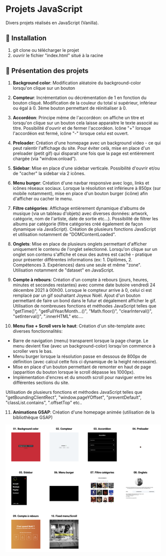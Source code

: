 # Projets JavaScript

Divers projets réalisés en JavaScript (Vanilla).

## 🚀 Installation

1. git clone ou télécharger le projet
2. ouvrir le fichier "index.html" situé à la racine

## 👀 Présentation des projets

1.  **Background color**: Modification aléatoire du background-color lorsqu'on clique sur un bouton

2.  **Compteur**: Incrémentation ou décrémentation de 1 en fonction du bouton cliqué. Modification de la couleur du total si supérieur, inférieur ou égal à 0. 3ème bouton permettant de réinitialiser à 0.

3.  **Accordéon**: Principe même de l'accordéon: on affiche un titre et lorsqu'on clique sur un bouton cela laisse apparaitre le texte associé au titre. Possibilité d'ouvrir et de fermer l'accordéon. Icône "+" lorsque l'accordéon est fermé, icône "-" lorsque celui est ouvert.

4.  **Preloader**: Création d'une homepage avec un background video - ce qui peut ralentir l'affichage du site. Pour éviter celà, mise en place d'un preloader (petit gif) qui disparait une fois que la page est entièrement chargée (via "window.onload").

5.  **Sidebar**: Mise en place d'une sidebar verticale. Possibilité d'ouvrir et/ou de "cacher" la sidebar via 2 icônes.

6.  **Menu burger**: Création d'une navbar responsive avec logo, links et icônes réseaux sociaux. Lorsque la résolution est inférieure à 850px (sur mobile notamment), mise en place d'un bouton burger (icône) afin d'afficher ou cacher le menu.

7.  **Filtre catégories**: Affichage entièrement dynamique d'albums de musique (via un tableau d'objets) avec diverses données: artwork, catégorie, nom de l'artiste, date de sortie etc...). Possibilité de filtrer les albums par catégorie (filtre catégories créé également de façon dynamique via JavaScript). Création de plusieurs fonctions JavaScript et utilisation notamment de "DOMContentLoaded".

8.  **Onglets**: Mise en place de plusieurs onglets permettant d'afficher uniquement le contenu de l'onglet selectionné. Lorsqu'on clique sur un onglet son contenu s'affiche et ceux des autres est caché - pratique pour présenter différentes informations (ex: 1. Diplômes, 2. Compétences 3. Expériences) dans une seule et même "zone". Utilisation notamment de "dataset" en JavaScript.

9.  **Compte à rebours**: Création d'un compte à rebours (jours, heures, minutes et secondes restantes) avec comme date butoire vendredi 24 décembre 2021 à 00h00. Lorsque le compteur arrive à 0, celui ci est remplacé par un gif souhaitant Joyeux Noël. Ajout d'un bouton permettant de faire un bond dans le futur et dégalement afficher le gif. Utilisation de nombreuses fonctions et méthodes JavaScript telles que "getTime()", "getFullYear/Month...()", "Math.floor()", "clearInterval()", "setInterval()", ".innerHTML" etc....

10.  **Menu fixe + Scroll vers le haut**: Création d'un site-template avec diverses fonctionnalités: 
- Barre de navigation (menu) transparent lorsque la page charge. Le menu devient fixe (avec un background-color) lorsqu'on commence à scroller vers le bas.
- Menu burger lorsque la résolution passe en dessous de 800px de définition (avec calcul cette fois ci dynamique de la height nécessaire). 
- Mise en place d'un bouton permettant de remonter en haut de page (apparition du bouton lorsque le scroll dépasse les 1000px). 
- Implémentation d'encres et du smooth scroll pour naviguer entre les différentes sections du site. 

Utilisation de plusieurs fonctions et méthodes JavaScript telles que "getBoundingClientRect", "window.pageYOffset", "preventDefault", "classList.contains", ".offsetTop" etc..

11.  **Animations GSAP**: Création d'une homepage animée (utilisation de la bibliothèque GSAP)

![Screenshot](screenshot.png)
